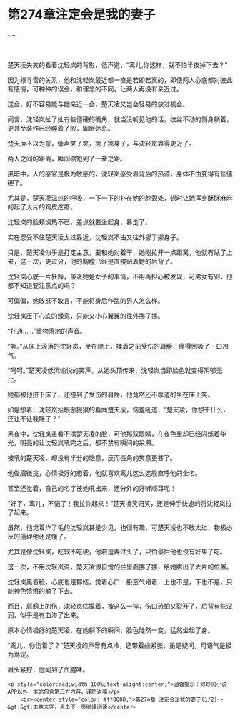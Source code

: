 # 第274章注定会是我的妻子
~~
    	    <p name="pagetop" href="javascript:void(0);" onclick="return false" style="line-height: 35px;padding: 10px;color: #333;"> </p><p>楚天凌失笑的看着沈轻岚的背影，低声道，“鸾儿,你这样，就不怕半夜掉下去？”</p><p>因为穆寻雪的关系，他和沈轻岚最近都一直是若即若离的，即便两人心底都对彼此有感情，可种种的误会，和理念的不同，让两人再没有亲近过。</p><p>这会，好不容易能与她亲近一会，楚天凌又岂会轻易的放过机会。</p><p>闻言，沈轻岚扯了扯有些僵硬的嘴角，就当没听见他的话，纹丝不动的侧身躺着，更甚至装作已经睡着了般，阖眼休息。</p><p>楚天凌不以为意，低声笑了笑，挪了挪身子，与沈轻岚靠得更近了。</p><p>两人之间的距离，瞬间缩短到了一拳之距。</p><p>黑暗中，人的感官是极为敏感的，沈轻岚感受着背后的热源，身体不由变得有些僵硬了。</p><p>尤其是，楚天凌温热的呼吸，一下一下的扑在她的脖颈处，顿时让她浑身酥酥麻麻的起了大片的鸡皮疙瘩。</p><p>沈轻岚的脸颊燥热不已，差点就要坐起身，暴走了。</p><p>实在忍受不住楚天凌太过靠近，沈轻岚不由又往外挪了挪身子。</p><p>只是，楚天凌似乎是打定主意，要和她对着干，她刚拉开一点距离，他就有贴了上来，这一次，更过分，他的胸膛已经是直接贴着她的后背了。</p><p>沈轻岚心底一片狂躁，虽说她是女子的事情，不用再担心被发现，可男女有别，他都不知道要注意点的吗？</p><p>可偏偏，她敢怒不敢言，不能将身后作乱的男人怎么样。</p><p>沈轻岚压下心底的燥意，只能又小心翼翼的往外挪了挪。</p><p>“扑通……”重物落地的声音。</p><p>“嘶。”从床上滚落的沈轻岚，坐在地上，揉着之前受伤的肩膀，痛得倒吸了一口冷气。</p><p>“呵呵。”楚天凌低沉愉悦的笑声，从她头顶传来，沈轻岚当即脸色就变得阴郁无比。</p><p>她都被他挤下床了，还撞到了受伤的肩膀，他竟然还不厚道的坐在床上笑。</p><p>如是想着，沈轻岚抬眼恶狠狠的看向楚天凌，恼羞吼道，“楚天凌，你想干什么，还让不让我睡了？”</p><p>黑夜中，沈轻岚虽看不清楚天凌的脸，可他那双眼睛，在夜色里却已经闪烁着华光，明亮的让沈轻岚吼完之后，都不禁有瞬间的呆滞。</p><p>被吼的楚天凌，却没有半分的恼意，反而唇角的笑意更甚了。</p><p>他俊眉微挑，心情极好的想着，他就喜欢鸾儿这么这般直呼他的全名。</p><p>甚至还觉着，自己的名字被她吼出来，还分外的好听顺耳呢！</p><p>“好了，鸾儿，不恼了！我拉你起来！”楚天凌笑归笑，还是伸手快速的将沈轻岚拉了起来。</p><p>虽然，他觉着炸了毛的沈轻岚甚是少见，也很有趣，可楚天凌也不敢太过，物极必反的道理他还是懂了。</p><p>尤其是像沈轻岚，吃软不吃硬，他若逗弄过头了，只怕最后他也没有好果子吃。</p><p>这一次，不用沈轻岚说，楚天凌很自觉的往里面挪了挪，给她腾出了大片的位置。</p><p>沈轻岚黑着脸，心底也是郁结，觉着心口一股恶气堵着，上也不是，下也不是，只能神色愤愤的躺了下去。</p><p>而且，肩膀上的伤，沈轻岚估摸着，被这么一摔，伤口恐怕又裂开了，后背有些湿润，似乎是有血渗了出来。</p><p>原本心情极好的楚天凌，在她躺下的瞬间，脸色陡然一变，猛然坐起了身。</p><p>“鸾儿，你伤着了？”楚天凌的声音有点冷，还带着些紧张，虽是疑问，可语气是极为笃定。</p><p>眉头紧拧，他闻到了血腥味。</p>
    	
   	<p style="color:red;width:100%;text-alight:center;">温馨提示：除妙阅小说APP以外，本站包含第三方内容，谨防诈骗</p>
    	<br><center style="color: #ff0000;">第274章 注定会是我的妻子(1/2)--&gt;&gt;本章未完，点击下一页继续阅读</center>
    	